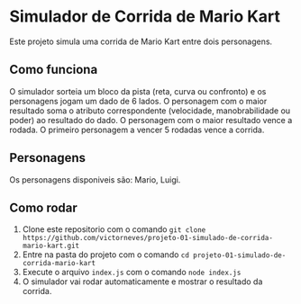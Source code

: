 # Simulador de Corrida de Mario Kart

Este projeto simula uma corrida de Mario Kart entre dois personagens.

## Como funciona

O simulador sorteia um bloco da pista (reta, curva ou confronto) e os personagens jogam um dado de 6 lados. O personagem com o maior resultado soma o atributo correspondente (velocidade, manobrabilidade ou poder) ao resultado do dado. O personagem com o maior resultado vence a rodada. O primeiro personagem a vencer 5 rodadas vence a corrida.

## Personagens

Os personagens disponiveis são: Mario, Luigi.

## Como rodar

1. Clone este repositorio com o comando `git clone https://github.com/victorneves/projeto-01-simulado-de-corrida-mario-kart.git`
2. Entre na pasta do projeto com o comando `cd projeto-01-simulado-de-corrida-mario-kart`
3. Execute o arquivo `index.js` com o comando `node index.js`
4. O simulador vai rodar automaticamente e mostrar o resultado da corrida.
